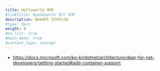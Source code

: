 ```yaml
---
title: Helloworld 예제
#linkTitle: OpenSearch 링크 제목
description: WebAPI 컨테이너화
#type: docs
weight: 6
#no_list: true
#main_menu: true
#content_type: concept
---
```



- https://docs.microsoft.com/ko-kr/dotnet/architecture/dapr-for-net-developers/getting-started#add-container-support